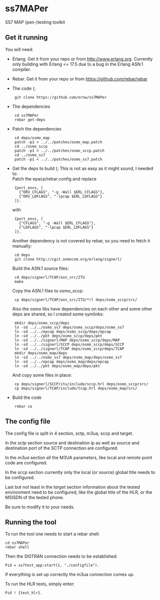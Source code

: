 # ss7MAPer

SS7 MAP (pen-)testing toolkit

## Get it running

You will need:

 * Erlang. Get it from your repo or from http://www.erlang.org. Currently only building with Erlang <= 17.5 due to a bug in the Erlang ASN.1 compiler.

 * Rebar. Get it from your repo or from https://github.com/rebar/rebar

 * The code (;   
 
        git clone https://github.com/ernw/ss7MAPer   
        
 * The dependencies   
 
        cd ss7MAPer   
        rebar get-deps   
        
 * Patch the dependencies   
 
        cd deps/osmo_map   
        patch -p1 < ../../patches/osmo_map.patch   
        cd ../osmo_sccp   
        patch -p1 < ../../patches/osmo_sccp.patch   
        cd ../osmo_ss7   
        patch -p1 < ../../patches/osmo_ss7.patch   
        
 * Get the deps to build (; This is not as easy as it might sound, I needed to:   
    Patch the epacp/rebar.config and replace   
        
        {port_envs, [   
          {"DRV_CFLAGS", "-g -Wall $ERL_CFLAGS"},   
          {"DRV_LDFLAGS", "-lpcap $ERL_LDFLAGS"}   
        ]}.   
           
    with   
        
        {port_envs, [   
          {"CFLAGS", "-g -Wall $ERL_CFLAGS"},   
          {"LDFLAGS", "-lpcap $ERL_LDFLAGS"}   
        ]}.   
           
    Another dependency is not covered by rebar, so you need to fetch it manually:   
        
        cd deps   
        git clone http://cgit.osmocom.org/erlang/signerl/   
           
    Build the ASN.1 source files:   
        
        cd deps/signerl/TCAP/asn_src/ITU   
        make   
           
    Copy the ASN.1 files to osmo_sccp:   
        
        cp deps/signerl/TCAP/asn_src/ITU/*rl deps/osmo_sccp/src/   
           
    Also the osmo libs have dependencies on each other and some other deps are shared, so I created some symlinks:   
        
        mkdir deps/osmo_sccp/deps   
        ln -sd ../../osmo_ss7 deps/osmo_sccp/deps/osmo_ss7   
        ln -sd ../../epcap deps/osmo_sccp/deps/epcap   
        ln -sd ../../pkt deps/osmo_sccp/deps/pkt   
        ln -sd ../../signerl/MAP deps/osmo_sccp/deps/MAP    
        ln -sd ../../signerl/SCCP deps/osmo_sccp/deps/SCCP   
        ln -sd ../../signerl/TCAP deps/osmo_sccp/deps/TCAP   
        mkdir deps/osmo_map/deps   
        ln -sd ../../osmo_ss7 deps/osmo_map/deps/osmo_ss7   
        ln -sd ../../epcap deps/osmo_map/deps/epcap   
        ln -sd ../../pkt deps/osmo_map/deps/pkt   
           
    And copy some files in place:   
        
        cp deps/signerl/SCCP/itu/include/sccp.hrl deps/osmo_sccp/src/   
        cp deps/signerl/TCAP/include/tcap.hrl deps/osmo_map/src/   
           
 * Build the code   
        
        rebar co   
           

## The config file

The config file is split in 4 section, sctp, m3ua, sccp and target.

In the *sctp* section source and destination ip as well as source and destination port of the SCTP connection are configured.

In the *m3ua* section all the M3UA parameters, like local and remote point code are configured.

In the *sccp* section currently only the local (or source) global title needs to be configured.

Last but not least in the *target* section information about the tested environment need to be configured, like the global title of the HLR, or the MSISDN of the tested phone.

Be sure to modify it to your needs.

## Running the tool

To run the tool one needs to start a rebar shell:

    cd ss7MAPer   
    rebar shell   

Then the SIGTRAN connection needs to be established:

    Pid = ss7test_app:start(1, "./configfile").   

If everything is set up correctly the m3ua connection comes up.

To run the HLR tests, simply enter:

    Pid ! {test_hlr}.   



        
